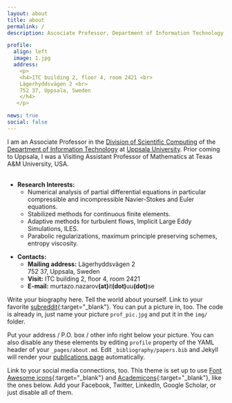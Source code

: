 ```yaml
---
layout: about
title: about
permalink: /
description: Ascociate Professor, Department of Information Technology,  Uppsala University

profile:
  align: left
  image: 1.jpg
  address: 
    <p>
    <h4>ITC building 2, floor 4, room 2421 <br>
    Lägerhyddsvägen 2 <br>
    752 37, Uppsala, Sweden
    </h4>
   </p>

news: true
social: false
---
```


I am an Associate Professor in the 
<a href="http://www.it.uu.se/research/scicomp">Division of Scientific Computing</a> 
of the <a href="http://www.it.uu.se">Department of Information Technology</a>
at <a href="http://www.uu.se">Uppsala University</a>. 
Prior coming to Uppsala, I was a Visiting Assistant Professor of Mathematics at 
Texas A&M University, USA. <br>
<br>

<ul>
  <li> <b>Research Interests:</b> 
    <ul> 
      <li> 
	Numerical analysis of partial differential equations in particular
	compressible and incompressible Navier-Stokes and Euler equations.
      </li>
      <li> 
	Stabilized methods for continuous finite elements.
      </li>
      <li> 
	Adaptive methods for turbulent flows,
	Implicit Large Eddy Simulations, ILES.
      </li>
      <li> 
	Parabolic regularizations, maximum principle preserving schemes, entropy viscosity.
      </li>
    </ul>
</ul>

<ul>
  <li> <b>Contacts:</b> 
    <br>
    <ul> 
      <li> <b>Mailing address:</b> 
	Lägerhyddsvägen 2 <br>
	752 37, Uppsala, Sweden <br>
      </li>
      <li> <b>Visit:</b> 
	ITC building 2, floor 4, room 2421
      </li>
  </li>
  <li> <b> E-mail:</b> murtazo.nazarov<b>(at)</b>it<b>(dot)</b>uu<b>(dot)</b>se
  </li>
  </ul>
</ul>

Write your biography here. Tell the world about yourself. Link to your favorite [subreddit](http://reddit.com){:target="\_blank"}. You can put a picture in, too. The code is already in, just name your picture `prof_pic.jpg` and put it in the `img/` folder.

Put your address / P.O. box / other info right below your picture. You can also disable any these elements by editing `profile` property of the YAML header of your `_pages/about.md`. Edit `_bibliography/papers.bib` and Jekyll will render your [publications page](/al-folio/publications/) automatically.

Link to your social media connections, too. This theme is set up to use [Font Awesome icons](http://fortawesome.github.io/Font-Awesome/){:target="\_blank"} and [Academicons](https://jpswalsh.github.io/academicons/){:target="\_blank"}, like the ones below. Add your Facebook, Twitter, LinkedIn, Google Scholar, or just disable all of them.
